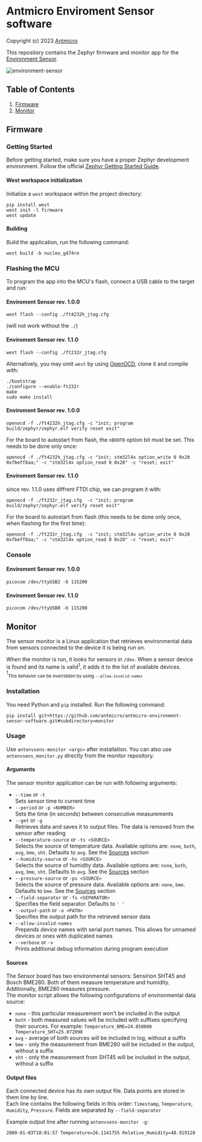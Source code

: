 # Antmicro Enviroment Sensor software

Copyright (c) 2023 [Antmicro](https://antmicro.com/)

This repository contains the Zephyr firmware and monitor app for the [Environment Sensor](https://github.com/antmicro/environment-sensor).

![environment-sensor](./img/envsensor.png "Environment Sensor board")

## Table of Contents
1. [Firmware](#firmware)
1. [Monitor](#monitor)

## Firmware

### Getting Started

Before getting started, make sure you have a proper Zephyr development
environment. Follow the official
[Zephyr Getting Started Guide](https://docs.zephyrproject.org/latest/getting_started/index.html).

#### West workspace initialization

Initialize a `west` workspace within the project directory:

```shell
pip install west
west init -l firmware
west update
```

#### Building

Build the application, run the following command:

```shell
west build -b nucleo_g474re
```

### Flashing the MCU

To program the app into the MCU's flash, connect a USB cable to the target and run:

#### Enviroment Sensor rev. 1.0.0

```shell
west flash --config ./ft4232h_jtag.cfg 
```
(will not work without the `./`)

#### Enviroment Sensor rev. 1.1.0

```shell
west flash --config ./ft232r_jtag.cfg
```

Alternatively, you may omit `west` by using [OpenOCD](https://github.com/openocd-org/openocd/tree/v0.11.0), clone it and compile with:

```shell
./bootstrap 
./configure --enable-ft232r
make
sudo make install
```


#### Enviroment Sensor rev. 1.0.0

```shell
openocd -f ./ft4232h_jtag.cfg -c "init; program build/zephyr/zephyr.elf verify reset exit"
```

For the board to autostart from flash, the `nBOOT0` option bit must be set. This needs to be done only once:
```shell
openocd -f ./ft4232h_jtag.cfg -c "init; stm32l4x option_write 0 0x20 0xfbeff8aa;" -c "stm32l4x option_read 0 0x20" -c "reset; exit"
```
#### Enviroment Sensor rev. 1.1.0
since rev. 1.1.0 uses diffrent FTDI chip, we can program it with:

```shell
openocd -f ./ft232r_jtag.cfg  -c "init; program build/zephyr/zephyr.elf verify reset exit"
```
For the board to autostart from flash (this needs to be done only once, when flashing for the first time):
```shell
openocd -f ./ft232r_jtag.cfg  -c "init; stm32l4x option_write 0 0x20 0xfbeff8aa;" -c "stm32l4x option_read 0 0x20" -c "reset; exit"
```


### Console

#### Enviroment Sensor rev. 1.0.0

```shell
picocom /dev/ttyUSB2 -b 115200
```

#### Enviroment Sensor rev. 1.1.0

```shell
picocom /dev/ttyUSB0 -b 115200
```

## Monitor

The sensor monitor is a Linux application that retrieves environmental data from sensors connected to the device it is being run on.

When the monitor is run, it looks for sensors in `/dev`. When a sensor device is found and its name is valid<sup>1</sup>, it adds it to the list of available devices.  
<sup>1</sup><sub>This behavior can be overridden by using `--allow-invalid-names`<sup>

### Installation

You need Python and `pip` installed. Run the following command:

`pip install git+https://github.com/antmicro/antmicro-environment-sensor-software.git#subdirectory=monitor`

### Usage

Use `antenvsens-monitor <args>` after installation. You can also use `antenvsens_monitor.py` directly from the monitor repository.

#### Arguments

The sensor monitor application can be run with following arguments:

* `--time` or `-t`  
Sets sensor time to current time
* `--period` or `-p <NUMBER>`  
Sets the time (in seconds) between consecutive measurements
* `--get` or `-g`  
Retrieves data and saves it to output files. The data is removed from the sensor after reading
* `--temperature-source` or `-ts <SOURCE>`  
Selects the source of temperature data. Available options are: `none`, `both`, `avg`, `bme`, `sht`. Defaults to `avg`. See the [Sources](sources) section
* `--humidity-source` or `-hs <SOURCE>`  
Selects the source of humidity data. Available options are: `none`, `both`, `avg`, `bme`, `sht`. Defaults to `avg`. See the [Sources](sources) section
* `--pressure-source` or `-ps <SOURCE>`  
Selects the source of pressure data. Available options are: `none`, `bme`. Defaults to `bme`. See the [Sources](sources) section
* `--field-separator` or `-fs <SEPARATOR>`  
Specifies the field separator. Defaults to `' '`
* `--output-path` or `-o <PATH>`  
Specifies the output path for the retrieved sensor data
* `--allow-invalid-names`  
Prepends device names with serial port names. This allows for unnamed devices or ones with duplicated names
* `--verbose` or `-v`  
Prints additional debug information during program execution

#### Sources

The Sensor board has two environmental sensors: Sensirion SHT45 and Bosch BME280. Both of them measure temperature and humidity. Additionally, BME280 measures pressure.  
The monitor script allows the following configurations of environmental data source:

* `none` - this particular measurement won't be included in the output
* `both` - both measured values will be included with suffixes specifying their sources. For example: `Temperature_BME=24.850000 Temperature_SHT=25.072098`
* `avg` - average of both sources will be included in log, without a suffix
* `bme` - only the measurement from BME280 will be included in the output, without a suffix
* `sht` - only the measurement from SHT45 will be included in the output, without a suffix

#### Output files

Each connected device has its own output file. Data points are stored in them line by line.  
Each line contains the following fields in this order: `Timestamp`, `Temperature`, `Humidity`, `Pressure`. Fields are separated by `--field-separator`

Example output line after running `antenvsens-monitor -g`:
```txt
2000-01-03T18:01:57 Temperature=26.1141755 Relative_Humidity=48.919128 Pressure=100.873621
```
